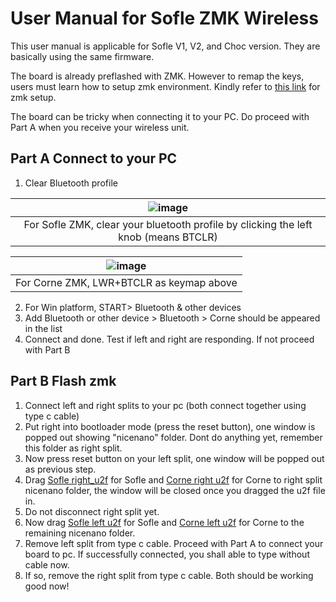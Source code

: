 # User Manual for Sofle ZMK Wireless

This user manual is applicable for Sofle V1, V2, and Choc version. They are basically using the same firmware. 

The board is already preflashed with ZMK. However to remap the keys, users must learn how to setup zmk environment. Kindly refer to [this link](https://zmk.dev/docs/development/setup) for zmk setup. 

The board can be tricky when connecting it to your PC. Do proceed with Part A when you receive your wireless unit. 

## Part A Connect to your PC
1. Clear Bluetooth profile

|![image](https://user-images.githubusercontent.com/79617315/151686442-9965558d-bbb1-497a-a1aa-7a2406a442d9.png)|
|:--:|
|For Sofle ZMK, clear your bluetooth profile by clicking the left knob (means BTCLR)|

|![image](https://user-images.githubusercontent.com/79617315/151686605-3673bf43-e9b2-4f76-9c8a-d4a996859393.png)|
|:--:|
|For Corne ZMK, LWR+BTCLR as keymap above|

2. For Win platform, START> Bluetooth & other devices
3. Add Bluetooth or other device > Bluetooth > Corne should be appeared in the list
4. Connect and done. Test if left and right are responding. If not proceed with Part B

## Part B Flash zmk
1. Connect left and right splits to your pc (both connect together using type c cable)
2. Put right into bootloader mode (press the reset button), one window is popped out showing "nicenano" folder. Dont do anything yet, remember this folder as right split. 
3. Now press reset button on your left split, one window will be popped out as previous step.
4. Drag [Sofle right_u2f](https://drive.google.com/file/d/1vG_Vt5kh-t4oU3vA74P0v6XJFsQKFMX0/view?usp=sharing) for Sofle and [Corne right u2f](https://drive.google.com/file/d/1mlszON0ekp84vhrinADzJo_43td5rVRl/view?usp=sharing) for Corne to right split nicenano folder, the window will be closed once you dragged the u2f file in.
5. Do not disconnect right split yet. 
6. Now drag [Sofle left u2f](https://drive.google.com/file/d/1aMdDRVfslyowl-SOPlrPt2pp_X3KuXlv/view?usp=sharing) for Sofle and [Corne left u2f](https://drive.google.com/file/d/1EGCXd9WICUCVBMP7et7vqlWj9Ho8sg_N/view?usp=sharing) for Corne to the remaining nicenano folder. 
7. Remove left split from type c cable. Proceed with Part A to connect your board to pc. If successfully connected, you shall able to type without cable now. 
8. If so, remove the right split from type c cable. Both should be working good now!
